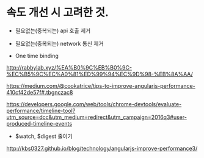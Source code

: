 # 속도 개선 시 고려한 것.

- 필요없는(중복되는) api 호출 제거

- 필요없는(중복되는) network 통신 제거

- One time binding 

http://rabbylab.xyz/%EA%B0%9C%EB%B0%9C-%EC%B5%9C%EC%A0%81%ED%99%94%EC%9D%98-%EB%8A%AA/

https://medium.com/@cookatrice/tips-to-improve-angularjs-performance-410cf42de57f#.tbgnczac8

https://developers.google.com/web/tools/chrome-devtools/evaluate-performance/timeline-tool?utm_source=dcc&utm_medium=redirect&utm_campaign=2016q3#user-produced-timeline-events

- $watch, $digest 줄이기 

http://kbs0327.github.io/blog/technology/angularjs-improve-performance3/
